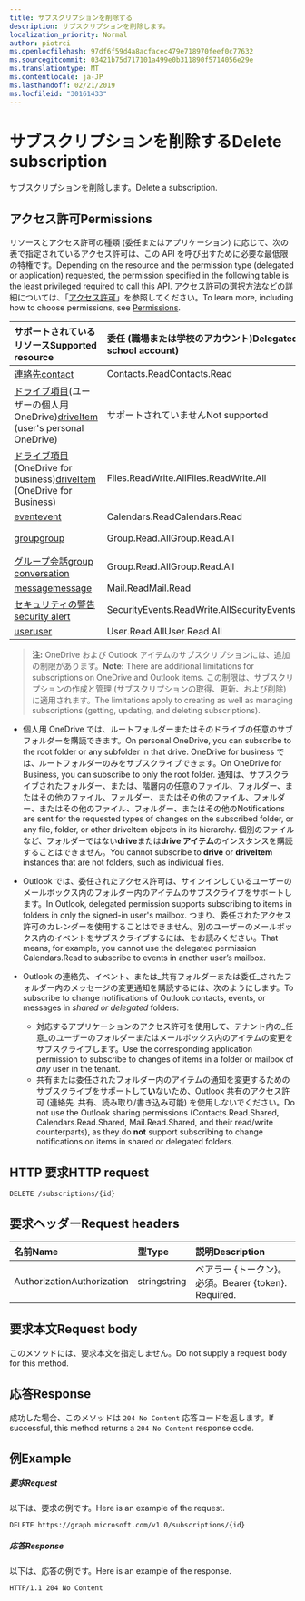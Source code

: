 ```yaml
---
title: サブスクリプションを削除する
description: サブスクリプションを削除します。
localization_priority: Normal
author: piotrci
ms.openlocfilehash: 97df6f59d4a8acfacec479e718970feef0c77632
ms.sourcegitcommit: 03421b75d717101a499e0b311890f5714056e29e
ms.translationtype: MT
ms.contentlocale: ja-JP
ms.lasthandoff: 02/21/2019
ms.locfileid: "30161433"
---
```

# <a name="delete-subscription"></a><span data-ttu-id="4526e-103">サブスクリプションを削除する</span><span class="sxs-lookup"><span data-stu-id="4526e-103">Delete subscription</span></span>

<span data-ttu-id="4526e-104">サブスクリプションを削除します。</span><span class="sxs-lookup"><span data-stu-id="4526e-104">Delete a subscription.</span></span>

## <a name="permissions"></a><span data-ttu-id="4526e-105">アクセス許可</span><span class="sxs-lookup"><span data-stu-id="4526e-105">Permissions</span></span>

<span data-ttu-id="4526e-106">リソースとアクセス許可の種類 (委任またはアプリケーション) に応じて、次の表で指定されているアクセス許可は、この API を呼び出すために必要な最低限の特権です。</span><span class="sxs-lookup"><span data-stu-id="4526e-106">Depending on the resource and the permission type (delegated or application) requested, the permission specified in the following table is the least privileged required to call this API.</span></span> <span data-ttu-id="4526e-107">アクセス許可の選択方法などの詳細については、「[アクセス許可](/graph/permissions-reference)」を参照してください。</span><span class="sxs-lookup"><span data-stu-id="4526e-107">To learn more, including how to choose permissions, see [Permissions](/graph/permissions-reference).</span></span>

| <span data-ttu-id="4526e-108">サポートされているリソース</span><span class="sxs-lookup"><span data-stu-id="4526e-108">Supported resource</span></span> | <span data-ttu-id="4526e-109">委任 (職場または学校のアカウント)</span><span class="sxs-lookup"><span data-stu-id="4526e-109">Delegated (work or school account)</span></span> | <span data-ttu-id="4526e-110">委任 (個人用 Microsoft アカウント)</span><span class="sxs-lookup"><span data-stu-id="4526e-110">Delegated (personal Microsoft account)</span></span> | <span data-ttu-id="4526e-111">Application</span><span class="sxs-lookup"><span data-stu-id="4526e-111">Application</span></span> |
|:-----|:-----|:-----|:-----|
|[<span data-ttu-id="4526e-112">連絡先</span><span class="sxs-lookup"><span data-stu-id="4526e-112">contact</span></span>](../resources/contact.md) | <span data-ttu-id="4526e-113">Contacts.Read</span><span class="sxs-lookup"><span data-stu-id="4526e-113">Contacts.Read</span></span> | <span data-ttu-id="4526e-114">Contacts.Read</span><span class="sxs-lookup"><span data-stu-id="4526e-114">Contacts.Read</span></span> | <span data-ttu-id="4526e-115">Contacts.Read</span><span class="sxs-lookup"><span data-stu-id="4526e-115">Contacts.Read</span></span> |
|<span data-ttu-id="4526e-116">[ドライブ項目](../resources/driveitem.md)(ユーザーの個人用 OneDrive)</span><span class="sxs-lookup"><span data-stu-id="4526e-116">[driveItem](../resources/driveitem.md) (user's personal OneDrive)</span></span> | <span data-ttu-id="4526e-117">サポートされていません</span><span class="sxs-lookup"><span data-stu-id="4526e-117">Not supported</span></span> | <span data-ttu-id="4526e-118">Files.ReadWrite</span><span class="sxs-lookup"><span data-stu-id="4526e-118">Files.ReadWrite</span></span> | <span data-ttu-id="4526e-119">サポートされていません</span><span class="sxs-lookup"><span data-stu-id="4526e-119">Not supported</span></span> |
|<span data-ttu-id="4526e-120">[ドライブ項目](../resources/driveitem.md)(OneDrive for business)</span><span class="sxs-lookup"><span data-stu-id="4526e-120">[driveItem](../resources/driveitem.md) (OneDrive for Business)</span></span> | <span data-ttu-id="4526e-121">Files.ReadWrite.All</span><span class="sxs-lookup"><span data-stu-id="4526e-121">Files.ReadWrite.All</span></span> | <span data-ttu-id="4526e-122">サポートされていません</span><span class="sxs-lookup"><span data-stu-id="4526e-122">Not supported</span></span> | <span data-ttu-id="4526e-123">Files.ReadWrite.All</span><span class="sxs-lookup"><span data-stu-id="4526e-123">Files.ReadWrite.All</span></span> |
|[<span data-ttu-id="4526e-124">event</span><span class="sxs-lookup"><span data-stu-id="4526e-124">event</span></span>](../resources/event.md) | <span data-ttu-id="4526e-125">Calendars.Read</span><span class="sxs-lookup"><span data-stu-id="4526e-125">Calendars.Read</span></span> | <span data-ttu-id="4526e-126">Calendars.Read</span><span class="sxs-lookup"><span data-stu-id="4526e-126">Calendars.Read</span></span> | <span data-ttu-id="4526e-127">Calendars.Read</span><span class="sxs-lookup"><span data-stu-id="4526e-127">Calendars.Read</span></span> |
|[<span data-ttu-id="4526e-128">group</span><span class="sxs-lookup"><span data-stu-id="4526e-128">group</span></span>](../resources/group.md) | <span data-ttu-id="4526e-129">Group.Read.All</span><span class="sxs-lookup"><span data-stu-id="4526e-129">Group.Read.All</span></span> | <span data-ttu-id="4526e-130">サポートされていません</span><span class="sxs-lookup"><span data-stu-id="4526e-130">Not supported</span></span> | <span data-ttu-id="4526e-131">Group.Read.All</span><span class="sxs-lookup"><span data-stu-id="4526e-131">Group.Read.All</span></span> |
|[<span data-ttu-id="4526e-132">グループ会話</span><span class="sxs-lookup"><span data-stu-id="4526e-132">group conversation</span></span>](../resources/conversation.md) | <span data-ttu-id="4526e-133">Group.Read.All</span><span class="sxs-lookup"><span data-stu-id="4526e-133">Group.Read.All</span></span> | <span data-ttu-id="4526e-134">使用不可</span><span class="sxs-lookup"><span data-stu-id="4526e-134">Not supported</span></span> | <span data-ttu-id="4526e-135">使用不可</span><span class="sxs-lookup"><span data-stu-id="4526e-135">Not supported</span></span> |
|[<span data-ttu-id="4526e-136">message</span><span class="sxs-lookup"><span data-stu-id="4526e-136">message</span></span>](../resources/message.md) | <span data-ttu-id="4526e-137">Mail.Read</span><span class="sxs-lookup"><span data-stu-id="4526e-137">Mail.Read</span></span> | <span data-ttu-id="4526e-138">Mail.Read</span><span class="sxs-lookup"><span data-stu-id="4526e-138">Mail.Read</span></span> | <span data-ttu-id="4526e-139">Mail.Read</span><span class="sxs-lookup"><span data-stu-id="4526e-139">Mail.Read</span></span> |
|[<span data-ttu-id="4526e-140">セキュリティの警告</span><span class="sxs-lookup"><span data-stu-id="4526e-140">security alert</span></span>](../resources/alert.md) | <span data-ttu-id="4526e-141">SecurityEvents.ReadWrite.All</span><span class="sxs-lookup"><span data-stu-id="4526e-141">SecurityEvents.ReadWrite.All</span></span> | <span data-ttu-id="4526e-142">サポートされていません</span><span class="sxs-lookup"><span data-stu-id="4526e-142">Not supported</span></span> | <span data-ttu-id="4526e-143">SecurityEvents.ReadWrite.All</span><span class="sxs-lookup"><span data-stu-id="4526e-143">SecurityEvents.ReadWrite.All</span></span> |
|[<span data-ttu-id="4526e-144">user</span><span class="sxs-lookup"><span data-stu-id="4526e-144">user</span></span>](../resources/user.md) | <span data-ttu-id="4526e-145">User.Read.All</span><span class="sxs-lookup"><span data-stu-id="4526e-145">User.Read.All</span></span> | <span data-ttu-id="4526e-146">User.Read.All</span><span class="sxs-lookup"><span data-stu-id="4526e-146">User.Read.All</span></span> | <span data-ttu-id="4526e-147">User.Read.All</span><span class="sxs-lookup"><span data-stu-id="4526e-147">User.Read.All</span></span> |

> <span data-ttu-id="4526e-148">**注:** OneDrive および Outlook アイテムのサブスクリプションには、追加の制限があります。</span><span class="sxs-lookup"><span data-stu-id="4526e-148">**Note:** There are additional limitations for subscriptions on OneDrive and Outlook items.</span></span> <span data-ttu-id="4526e-149">この制限は、サブスクリプションの作成と管理 (サブスクリプションの取得、更新、および削除) に適用されます。</span><span class="sxs-lookup"><span data-stu-id="4526e-149">The limitations apply to creating as well as managing subscriptions (getting, updating, and deleting subscriptions).</span></span>

- <span data-ttu-id="4526e-150">個人用 OneDrive では、ルートフォルダーまたはそのドライブの任意のサブフォルダーを購読できます。</span><span class="sxs-lookup"><span data-stu-id="4526e-150">On personal OneDrive, you can subscribe to the root folder or any subfolder in that drive.</span></span> <span data-ttu-id="4526e-151">OneDrive for business では、ルートフォルダーのみをサブスクライブできます。</span><span class="sxs-lookup"><span data-stu-id="4526e-151">On OneDrive for Business, you can subscribe to only the root folder.</span></span> <span data-ttu-id="4526e-152">通知は、サブスクライブされたフォルダー、または、階層内の任意のファイル、フォルダー、またはその他のファイル、フォルダー、またはその他のファイル、フォルダー、またはその他のファイル、フォルダー、またはその他の</span><span class="sxs-lookup"><span data-stu-id="4526e-152">Notifications are sent for the requested types of changes on the subscribed folder, or any file, folder, or other driveItem objects in its hierarchy.</span></span> <span data-ttu-id="4526e-153">個別のファイルなど、フォルダーではない**drive**または**drive アイテム**のインスタンスを購読することはできません。</span><span class="sxs-lookup"><span data-stu-id="4526e-153">You cannot subscribe to **drive** or **driveItem** instances that are not folders, such as individual files.</span></span>

- <span data-ttu-id="4526e-154">Outlook では、委任されたアクセス許可は、サインインしているユーザーのメールボックス内のフォルダー内のアイテムのサブスクライブをサポートします。</span><span class="sxs-lookup"><span data-stu-id="4526e-154">In Outlook, delegated permission supports subscribing to items in folders in only the signed-in user's mailbox.</span></span> <span data-ttu-id="4526e-155">つまり、委任されたアクセス許可のカレンダーを使用することはできません。別のユーザーのメールボックス内のイベントをサブスクライブするには、をお読みください。</span><span class="sxs-lookup"><span data-stu-id="4526e-155">That means, for example, you cannot use the delegated permission Calendars.Read to subscribe to events in another user’s mailbox.</span></span>
- <span data-ttu-id="4526e-156">Outlook の連絡先、イベント、または_共有フォルダーまたは委任_されたフォルダー内のメッセージの変更通知を購読するには、次のようにします。</span><span class="sxs-lookup"><span data-stu-id="4526e-156">To subscribe to change notifications of Outlook contacts, events, or messages in _shared or delegated_ folders:</span></span>

  - <span data-ttu-id="4526e-157">対応するアプリケーションのアクセス許可を使用して、テナント内の_任意_のユーザーのフォルダーまたはメールボックス内のアイテムの変更をサブスクライブします。</span><span class="sxs-lookup"><span data-stu-id="4526e-157">Use the corresponding application permission to subscribe to changes of items in a folder or mailbox of _any_ user in the tenant.</span></span>
  - <span data-ttu-id="4526e-158">共有または委任されたフォルダー内のアイテムの通知を変更するためのサブスクライブをサポートして**い**ないため、Outlook 共有のアクセス許可 (連絡先. 共有、読み取り/書き込み可能) を使用しないでください。</span><span class="sxs-lookup"><span data-stu-id="4526e-158">Do not use the Outlook sharing permissions (Contacts.Read.Shared, Calendars.Read.Shared, Mail.Read.Shared, and their read/write counterparts), as they do **not** support subscribing to change notifications on items in shared or delegated folders.</span></span>


## <a name="http-request"></a><span data-ttu-id="4526e-159">HTTP 要求</span><span class="sxs-lookup"><span data-stu-id="4526e-159">HTTP request</span></span>

<!-- { "blockType": "ignored" } -->

```http
DELETE /subscriptions/{id}
```

## <a name="request-headers"></a><span data-ttu-id="4526e-160">要求ヘッダー</span><span class="sxs-lookup"><span data-stu-id="4526e-160">Request headers</span></span>

| <span data-ttu-id="4526e-161">名前</span><span class="sxs-lookup"><span data-stu-id="4526e-161">Name</span></span>       | <span data-ttu-id="4526e-162">型</span><span class="sxs-lookup"><span data-stu-id="4526e-162">Type</span></span> | <span data-ttu-id="4526e-163">説明</span><span class="sxs-lookup"><span data-stu-id="4526e-163">Description</span></span>|
|:-----------|:------|:----------|
| <span data-ttu-id="4526e-164">Authorization</span><span class="sxs-lookup"><span data-stu-id="4526e-164">Authorization</span></span>  | <span data-ttu-id="4526e-165">string</span><span class="sxs-lookup"><span data-stu-id="4526e-165">string</span></span>  | <span data-ttu-id="4526e-p105">ベアラー {トークン}。必須。</span><span class="sxs-lookup"><span data-stu-id="4526e-p105">Bearer {token}. Required.</span></span> |

## <a name="request-body"></a><span data-ttu-id="4526e-168">要求本文</span><span class="sxs-lookup"><span data-stu-id="4526e-168">Request body</span></span>

<span data-ttu-id="4526e-169">このメソッドには、要求本文を指定しません。</span><span class="sxs-lookup"><span data-stu-id="4526e-169">Do not supply a request body for this method.</span></span>

## <a name="response"></a><span data-ttu-id="4526e-170">応答</span><span class="sxs-lookup"><span data-stu-id="4526e-170">Response</span></span>

<span data-ttu-id="4526e-171">成功した場合、このメソッドは `204 No Content` 応答コードを返します。</span><span class="sxs-lookup"><span data-stu-id="4526e-171">If successful, this method returns a `204 No Content` response code.</span></span>

## <a name="example"></a><span data-ttu-id="4526e-172">例</span><span class="sxs-lookup"><span data-stu-id="4526e-172">Example</span></span>

##### <a name="request"></a><span data-ttu-id="4526e-173">要求</span><span class="sxs-lookup"><span data-stu-id="4526e-173">Request</span></span>

<span data-ttu-id="4526e-174">以下は、要求の例です。</span><span class="sxs-lookup"><span data-stu-id="4526e-174">Here is an example of the request.</span></span>
<!-- {
  "blockType": "request",
  "name": "delete_subscription"
}-->

```http
DELETE https://graph.microsoft.com/v1.0/subscriptions/{id}
```

##### <a name="response"></a><span data-ttu-id="4526e-175">応答</span><span class="sxs-lookup"><span data-stu-id="4526e-175">Response</span></span>

<span data-ttu-id="4526e-176">以下は、応答の例です。</span><span class="sxs-lookup"><span data-stu-id="4526e-176">Here is an example of the response.</span></span>
<!-- {
  "blockType": "response",
  "truncated": false,
  "@odata.type": "microsoft.graph.subscription"
} -->

```http
HTTP/1.1 204 No Content
```

<!-- {
  "type": "#page.annotation",
  "description": "Delete subscription",
  "keywords": "",
  "section": "documentation",
  "tocPath": ""
}-->
